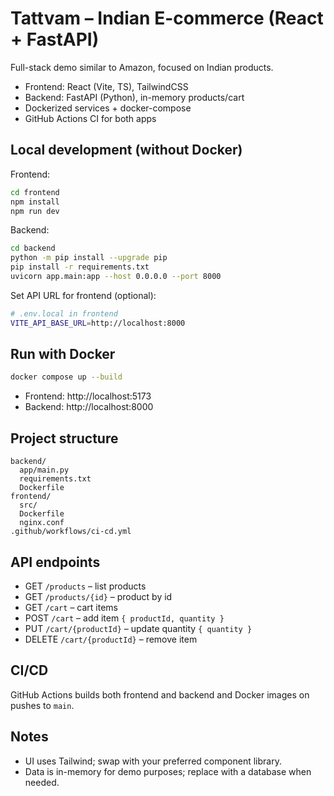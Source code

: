 # Tattvam – Indian E-commerce (React + FastAPI)

Full-stack demo similar to Amazon, focused on Indian products.

- Frontend: React (Vite, TS), TailwindCSS
- Backend: FastAPI (Python), in-memory products/cart
- Dockerized services + docker-compose
- GitHub Actions CI for both apps

## Local development (without Docker)

Frontend:

```bash
cd frontend
npm install
npm run dev
```

Backend:

```bash
cd backend
python -m pip install --upgrade pip
pip install -r requirements.txt
uvicorn app.main:app --host 0.0.0.0 --port 8000
```

Set API URL for frontend (optional):

```bash
# .env.local in frontend
VITE_API_BASE_URL=http://localhost:8000
```

## Run with Docker

```bash
docker compose up --build
```

- Frontend: http://localhost:5173
- Backend: http://localhost:8000

## Project structure

```
backend/
  app/main.py
  requirements.txt
  Dockerfile
frontend/
  src/
  Dockerfile
  nginx.conf
.github/workflows/ci-cd.yml
```

## API endpoints

- GET `/products` – list products
- GET `/products/{id}` – product by id
- GET `/cart` – cart items
- POST `/cart` – add item `{ productId, quantity }`
- PUT `/cart/{productId}` – update quantity `{ quantity }`
- DELETE `/cart/{productId}` – remove item

## CI/CD

GitHub Actions builds both frontend and backend and Docker images on pushes to `main`.

## Notes

- UI uses Tailwind; swap with your preferred component library.
- Data is in-memory for demo purposes; replace with a database when needed.
